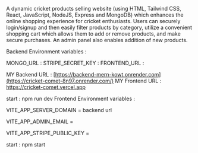 A dynamic cricket products selling website (using HTML, Tailwind CSS, React, JavaScript, NodeJS,
Express and MongoDB) which enhances the online shopping experience for cricket enthusiasts.
Users can securely login/signup and then easily filter products by category, utilize a convenient shopping
cart which allows them to add or remove products, and make secure purchases. An admin panel also enables
addition of new products.

Backend Environment variables :

MONGO_URL : <mongoDB url>
STRIPE_SECRET_KEY : <stripe secret key> 
FRONTEND_URL : <frontend url>

MY Backend URL : [https://backend-mern-kowt.onrender.com](https://cricket-comet-8n97.onrender.com/)
MY Frontend URL : https://cricket-comet.vercel.app

start : npm run dev
Frontend Environment variables :

VITE_APP_SERVER_DOMAIN = backend url

VITE_APP_ADMIN_EMAIL = <admin email>

VITE_APP_STRIPE_PUBLIC_KEY = <stripe public key>

start : npm start
